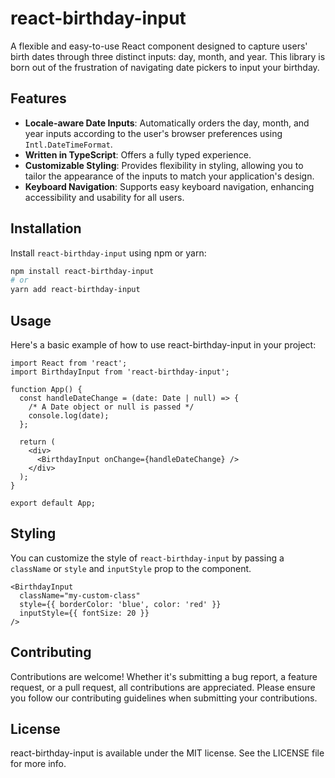 # react-birthday-input

A flexible and easy-to-use React component designed to capture users' birth dates through three distinct inputs: day, month, and year. This library is born out of the frustration of navigating date pickers to input your birthday.

## Features

- **Locale-aware Date Inputs**: Automatically orders the day, month, and year inputs according to the user's browser preferences using `Intl.DateTimeFormat`.
- **Written in TypeScript**: Offers a fully typed experience.
- **Customizable Styling**: Provides flexibility in styling, allowing you to tailor the appearance of the inputs to match your application's design.
- **Keyboard Navigation**: Supports easy keyboard navigation, enhancing accessibility and usability for all users.

## Installation

Install `react-birthday-input` using npm or yarn:

```bash
npm install react-birthday-input
# or
yarn add react-birthday-input
```

## Usage

Here's a basic example of how to use react-birthday-input in your project:

```JSX
import React from 'react';
import BirthdayInput from 'react-birthday-input';

function App() {
  const handleDateChange = (date: Date | null) => {
    /* A Date object or null is passed */
    console.log(date);
  };

  return (
    <div>
      <BirthdayInput onChange={handleDateChange} />
    </div>
  );
}

export default App;
```

## Styling

You can customize the style of `react-birthday-input` by passing a `className` or `style` and `inputStyle` prop to the component.

```JSX
<BirthdayInput
  className="my-custom-class"
  style={{ borderColor: 'blue', color: 'red' }}
  inputStyle={{ fontSize: 20 }}
/>
```

## Contributing

Contributions are welcome! Whether it's submitting a bug report, a feature request, or a pull request, all contributions are appreciated. Please ensure you follow our contributing guidelines when submitting your contributions.


## License

react-birthday-input is available under the MIT license. See the LICENSE file for more info.